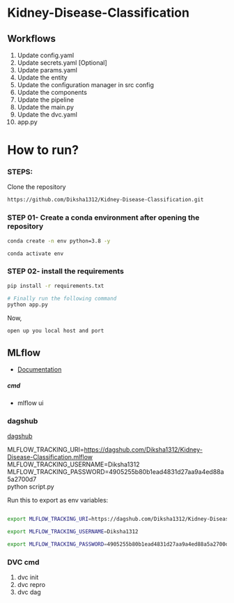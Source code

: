 # Kidney-Disease-Classification

## Workflows

1. Update config.yaml
2. Update secrets.yaml [Optional]
3. Update params.yaml
4. Update the entity
5. Update the configuration manager in src config
6. Update the components
7. Update the pipeline 
8. Update the main.py
9. Update the dvc.yaml
10. app.py

# How to run?
### STEPS:

Clone the repository

```bash
https://github.com/Diksha1312/Kidney-Disease-Classification.git
```
### STEP 01- Create a conda environment after opening the repository

```bash
conda create -n env python=3.8 -y
```

```bash
conda activate env
```


### STEP 02- install the requirements
```bash
pip install -r requirements.txt
```

```bash
# Finally run the following command
python app.py
```

Now,
```bash
open up you local host and port
```


## MLflow

- [Documentation](https://mlflow.org/docs/latest/index.html)

##### cmd
- mlflow ui

### dagshub
[dagshub](https://dagshub.com/)

MLFLOW_TRACKING_URI=https://dagshub.com/Diksha1312/Kidney-Disease-Classification.mlflow \
MLFLOW_TRACKING_USERNAME=Diksha1312 \
MLFLOW_TRACKING_PASSWORD=4905255b80b1ead4831d27aa9a4ed88a5a2700d7 \
python script.py

Run this to export as env variables:

```bash

export MLFLOW_TRACKING_URI=https://dagshub.com/Diksha1312/Kidney-Disease-Classification.mlflow

export MLFLOW_TRACKING_USERNAME=Diksha1312 

export MLFLOW_TRACKING_PASSWORD=4905255b80b1ead4831d27aa9a4ed88a5a2700d7

```

### DVC cmd

1. dvc init
2. dvc repro
3. dvc dag
